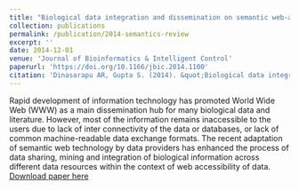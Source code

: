 ```yaml
---
title: "Biological data integration and dissemination on semantic web-a perspective"
collection: publications
permalink: /publication/2014-semantics-review
excerpt: ''
date: 2014-12-01
venue: 'Journal of Bioinformatics & Intelligent Control'
paperurl: 'https://doi.org/10.1166/jbic.2014.1100'
citation: 'Dinasarapu AR, Gupta S. (2014). &quot;Biological data integration and dissemination on semantic web-a perspective.&quot; <i>Journal of Bioinformatics and Intelligent Control</i>. 3(4),273-277.'
---
```

Rapid development of information technology has promoted World Wide Web (WWW) as a main dissemination hub for many biological data and literature. However, most of the information remains inaccessible to the users due to lack of inter connectivity of the data or databases, or lack of common machine-readable data exchange formats. The recent adaptation of semantic web technology by data providers has enhanced the process of data sharing, mining and integration of biological information across different data resources within the context of web accessibility of data.
[Download paper here](https://doi.org/10.1166/jbic.2014.1100)
